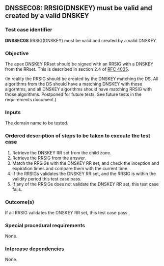 ## DNSSEC08: RRSIG(DNSKEY) must be valid and created by a valid DNSKEY

### Test case identifier
**DNSSEC08** RRSIG(DNSKEY) must be valid and created by a valid DNSKEY

### Objective

The apex DNSKEY RRset should be signed with an RRSIG with a DNSKEY from
the RRset. This is described in section 2.4 of [RFC 4035](http://tools.ietf.org/html/rfc4035#section-2.4).

(In reality the RRSIG should be created by the DNSKEY matching the DS. All
algorithms from the DS should have a matching DNSKEY with those algorhtms,
and all DNSKEY algorithms should have matching RRSIG with those algorithms.
Postponed for future tests. See future tests in the requirements document.)

### Inputs

The domain name to be tested.

### Ordered description of steps to be taken to execute the test case

1. Retrieve the DNSKEY RR set from the child zone.
2. Retrieve the RRSIG from the answer.
3. Match the RRSIGs with the DNSKEY RR set, and check the inception and
   expiration times and compare them with the current time.
4. If the RRSIGs validates the DNSKEY RR set, and the RRSIG is within the
   validity period this test case pass.
5. If any of the RRSIGs does not validate the DNSKEY RR set, this test
   case fails.

### Outcome(s)

If all RRSIG validates the DNSKEY RR set, this test case pass.

### Special procedural requirements

None.

### Intercase dependencies

None.
